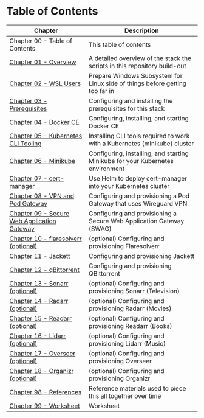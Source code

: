 # Table of Contents

| Chapter                                                                             | Description                                                                    |
|-------------------------------------------------------------------------------------|--------------------------------------------------------------------------------|
| Chapter 00 - Table of Contents                                                      | This table of contents                                                         |
| [Chapter 01 - Overview](01-overview.md)                                             | A detailed overview of the stack the scripts in this repository build-out      |
| [Chapter 02 - WSL Users](02-wsl-users.md)                                           | Prepare Windows Subsystem for Linux side of things before getting too far in   |
| [Chapter 03 - Prerequisites](03-prerequisites.md)                                   | Configuring and installing the prerequisites for this stack                    |
| [Chapter 04 - Docker CE](04-docker-ce.md)                                           | Configuring, installing, and starting Docker CE                                |
| [Chapter 05 - Kubernetes CLI Tooling](05-k8s-cli-tooling.md)                        | Installing CLI tools required to work with a Kubernetes (minikube) cluster     |
| [Chapter 06 - Minikube](06-minikube.md)                                             | Configuring, installing, and starting Minikube for your Kubernetes environment |
| [Chapter 07 - cert-manager](06-cert-manager.md)                                     | Use Helm to deploy cert-manager into your Kubernetes cluster                   |
| [Chapter 08 - VPN and Pod Gateway](07-vpn-and-pod-gateway.md)                       | Configuring and provisioning a Pod Gateway that uses Wireguard VPN             |
| [Chapter 09 - Secure Web Application Gateway](08-secure-web-application-gateway.md) | Configuring and provisioning a Secure Web Application Gateway (SWAG)           |
| [Chapter 10 - flaresolverr (optional)](09-flaresolverr.md)                          | (optional) Configuring and provisioning Flaresolverr                           |
| [Chapter 11 - Jackett](10-jackett.md)                                               | Configuring and provisioning Jackett                                           |
| [Chapter 12 - qBittorrent](11-qbittorrent.md)                                       | Configuring and provisioning QBittorrent                                       |
| [Chapter 13 - Sonarr (optional)](12-sonarr.md)                                      | (optional) Configuring and provisioning Sonarr (Television)                    |
| [Chapter 14 - Radarr (optional)](13-radarr.md)                                      | (optional) Configuring and provisioning Radarr (Movies)                        |
| [Chapter 15 - Readarr (optional)](14-readarr.md)                                    | (optional) Configuring and provisioning Readarr (Books)                        |
| [Chapter 16 - Lidarr (optional)](15-lidarr.md)                                      | (optional) Configuring and provisioning Lidarr (Music)                         |
| [Chapter 17 - Overseer (optional)](16-overseer.md)                                  | (optional) Configuring and provisioning Overseer                               |
| [Chapter 18 - Organizr (optional)](17-organizr.md)                                  | (optional) Configuring and provisioning Organizr                               |
| [Chapter 98 - References](98-references.md)                                         | Reference materials used to piece this all together over time                  |
| [Chapter 99 - Worksheet](99-worksheet.md)                                           | Worksheet                                                                      |